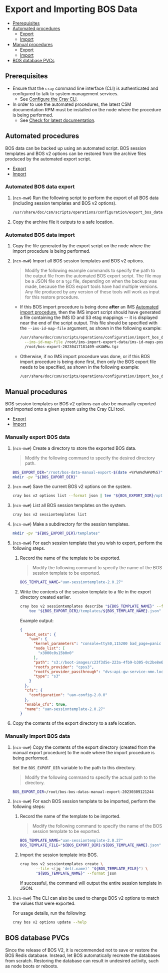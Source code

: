 # Export and Importing BOS Data

- [Prerequisites](#prerequisites)
- [Automated procedures](#automated-procedures)
  - [Export](#automated-bos-data-export)
  - [Import](#automated-bos-data-import)
- [Manual procedures](#manual-procedures)
  - [Export](#manually-export-bos-data)
  - [Import](#manually-import-bos-data)
- [BOS database PVCs](#bos-database-pvcs)

## Prerequisites

- Ensure that the `cray` command line interface (CLI) is authenticated and configured to talk to system management services.
  - See [Configure the Cray CLI](../configure_cray_cli.md).
- In order to use the automated procedures, the latest CSM documentation RPM must be installed on the node where the procedure is being performed.
  - See [Check for latest documentation](../../update_product_stream/README.md#check-for-latest-documentation).

## Automated procedures

BOS data can be backed up using an automated script. BOS session templates and BOS v2 options can be restored from the archive files produced by
the automated export script.

- [Export](#automated-bos-data-export)
- [Import](#automated-bos-data-import)

### Automated BOS data export

1. (`ncn-mw#`) Run the following script to perform the export of all BOS data (including session templates and BOS v2 options).

   ```bash
   /usr/share/doc/csm/scripts/operations/configuration/export_bos_data.sh
   ```

1. Copy the archive file it outputs to a safe location.

### Automated BOS data import

1. Copy the file generated by the export script on the node where the import procedure is being performed.

1. (`ncn-mw#`) Import all BOS session templates and BOS v2 options.

   > Modify the following example commands to specify the path to the output file from the automated BOS export script.
   > The file may be a JSON file or a `tgz` file, depending on when the backup was made, because the BOS export tools
   > have had multiple versions. Any file produced by any version of these tools will work as input for this restore procedure.

   - If this BOS import procedure is being done **after** an IMS
     [Automated import procedure](../image_management/Exporting_and_Importing_IMS_Data.md#automated-import-procedure),
     then the IMS import script should have generated a file containing the IMS ID and S3 etag mappings -- it is displayed near
     the end of the script output. This file should be specified with the `--ims-id-map-file` argument, as shown in the following
     example:

      ```bash
      /usr/share/doc/csm/scripts/operations/configuration/import_bos_data.sh \
        --ims-id-map-file /root/ims-import-export-data/ims-id-maps-post-import-12f86451ce7c49d79e345bee42cc8586.json \
        /root/bos-export-20230417181409-oK4WMw.tgz
      ```

   - Otherwise, if no IMS import procedure was done, or if this BOS import procedure is being done first, then only the
     BOS export file needs to be specified, as shown in the following example:

      ```bash
      /usr/share/doc/csm/scripts/operations/configuration/import_bos_data.sh /root/bos-export-20230417181409-oK4WMw.tgz
      ```

## Manual procedures

BOS session templates or BOS v2 options can also be manually exported and imported onto a given system using the Cray CLI tool.

- [Export](#manually-export-bos-data)
- [Import](#manually-import-bos-data)

### Manually export BOS data

1. (`ncn-mw#`) Create a directory to store the exported BOS data.

   > Modify the following command to specify the desired directory path.

   ```bash
   BOS_EXPORT_DIR="/root/bos-data-manual-export-$(date +%Y%m%d%H%M%S)"
   mkdir -pv "${BOS_EXPORT_DIR}"
   ```

1. (`ncn-mw#`) Save the current BOS v2 options on the system.

    ```bash
    cray bos v2 options list --format json | tee "${BOS_EXPORT_DIR}/options.json"
    ```

1. (`ncn-mw#`) List all BOS session templates on the system.

   ```bash
   cray bos v2 sessiontemplates list
   ```

1. (`ncn-mw#`) Make a subdirectory for the session templates.

   ```bash
   mkdir -pv "${BOS_EXPORT_DIR}/templates"
   ```

1. (`ncn-mw#`) For each session template that you wish to export, perform the following steps.

   1. Record the name of the template to be exported.

      > Modify the following command to specify the name of the BOS session template to be exported.

      ```bash
      BOS_TEMPLATE_NAME="uan-sessiontemplate-2.0.27"
      ```

   1. Write the contents of the session template to a file in the export directory created earlier.

      ```bash
      cray bos v2 sessiontemplates describe "${BOS_TEMPLATE_NAME}" --format json |
          tee "${BOS_EXPORT_DIR}/templates/${BOS_TEMPLATE_NAME}.json"
      ```

      Example output:

      ```json
      {
        "boot_sets": {
          "uan": {
            "kernel_parameters": "console=ttyS0,115200 bad_page=panic crashkernel=340M hugepagelist=2m-2g intel_iommu=off intel_pstate=disable iommu=pt ip=nmn0:dhcp numa_interleave_omit=headless numa_zonelist_order=node oops=panic pageblock_order=14 pcie_ports=native printk.synchronous=y quiet rd.neednet=1 rd.retry=10 rd.shell turbo_boost_limit=999 ifmap=net2:nmn0,lan0:hsn0,lan1:hsn1 spire_join_token=${SPIRE_JOIN_TOKEN}",
            "node_list": [
              "x3000c0s15b0n0"
            ],
            "path": "s3://boot-images/c23f3d5e-223a-4fb9-b305-0c2be8e63615/manifest.json",
            "rootfs_provider": "cpss3",
            "rootfs_provider_passthrough": "dvs:api-gw-service-nmn.local:300:nmn0",
            "type": "s3"
          }
        },
        "cfs": {
          "configuration": "uan-config-2.0.0"
        },
        "enable_cfs": true,
        "name": "uan-sessiontemplate-2.0.27"
      }
      ```

1. Copy the contents of the export directory to a safe location.

### Manually import BOS data

1. (`ncn-mw#`) Copy the contents of the export directory (created from the manual export procedure) to the node where the import procedure is being performed.

   Set the `BOS_EXPORT_DIR` variable to the path to this directory.

   > Modify the following command to specify the actual path to the directory.

   ```bash
   BOS_EXPORT_DIR=/root/bos-bos-datas-manual-export-20230309121244
   ```

1. (`ncn-mw#`) For each BOS session template to be imported, perform the following steps:

   1. Record the name of the template to be imported.

      > Modify the following command to specify the name of the BOS session template to be exported.

      ```bash
      BOS_TEMPLATE_NAME="uan-sessiontemplate-2.0.27"
      BOS_TEMPLATE_FILE="${BOS_EXPORT_DIR}/${BOS_TEMPLATE_NAME}.json"
      ```

   1. Import the session template into BOS.

      ```bash
      cray bos v2 sessiontemplates create \
             --file <(jq 'del(.name)' "${BOS_TEMPLATE_FILE}") \
             "${BOS_TEMPLATE_NAME}" --format json
      ```

      If successful, the command will output the entire session template in JSON.

1. (`ncn-mw#`) The CLI can also be used to change BOS v2 options to match the values that were exported.

   For usage details, run the following:

   ```bash
   cray bos v2 options update --help
   ```

## BOS database PVCs

Since the release of BOS V2, it is recommended not to save or restore the BOS Redis database. Instead, let BOS automatically recreate the databases from scratch.
Restoring the database can result in undesired activity, such as node boots or reboots.
